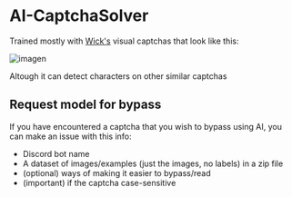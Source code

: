 # AI-CaptchaSolver
Trained mostly with [Wick's](https://wickbot.com/) visual captchas that look like this:
<br>

![imagen](https://user-images.githubusercontent.com/36291026/224075087-648a65fd-6d75-4c0c-8c72-ad88f0ffc1f9.png)

Altough it can detect characters on other similar captchas


## Request model for bypass
If you have encountered a captcha that you wish to bypass using AI, you can make an issue with this info:
- Discord bot name
- A dataset of images/examples (just the images, no labels) in a zip file
- (optional) ways of making it easier to bypass/read
- (important) if the captcha case-sensitive
